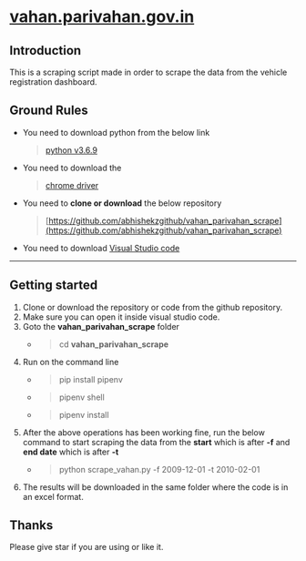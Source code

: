 
# [vahan.parivahan.gov.in](https://vahan.parivahan.gov.in/)

## Introduction

This is a scraping script made in order to scrape the data from the vehicle registration dashboard.


## Ground Rules

-   You need to download  python from the below link
    >[python v3.6.9](https://www.python.org/downloads/)
    
-   You need to download the 
    >[chrome driver](http://chromedriver.chromium.org/downloads)
    
-   You need to  **clone or download** the below repository
    >[https://github.com/abhishekzgithub/vahan_parivahan_scrape](https://github.com/abhishekzgithub/vahan_parivahan_scrape)
- You need to download [Visual Studio code](https://code.visualstudio.com/download)
    
--------------
 ## Getting started
 1. Clone or download the repository or code from the github repository.
 2. Make sure you can open it inside visual studio code.
 3. Goto the **vahan_parivahan_scrape** folder
    * > cd **vahan_parivahan_scrape**
 4. Run on the command line
    * > pip install pipenv
    * > pipenv shell
    * > pipenv install
 5. After the above operations has been working fine, run the below command to start scraping the data from the **start** which is after **-f** and **end date** which is after **-t**
    * > python scrape_vahan.py -f 2009-12-01 -t 2010-02-01
 6. The results will be downloaded in the same folder where the code is in an excel format.
 
 ## Thanks
 Please give star if you are using or like it.